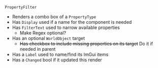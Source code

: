 `PropertyFilter` 

* Renders a combo box of a `PropertyType`
* Has `Display` used if a name for the component is needed
* Has `FilterText` used to narrow available properties
  * Make Regex optional?
* Has an optional `WorldObject` target
  * ~~Has checkbox to include missing properties on its target~~  Do it if needed in parent
* Has a `Label` used to name/find its ImGui items
* Has a `Changed` bool if it updated this render

